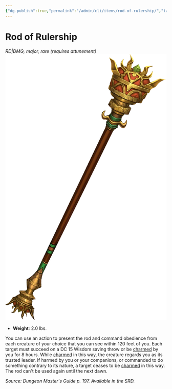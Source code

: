 ```yaml
---
{"dg-publish":true,"permalink":"/admin/cli/items/rod-of-rulership/","tags":["compendium/src/5e/dmg","item/attunement/required","item/gear/rd-dmg","item/rarity/rare","item/tier/major"],"updated":"2025-01-11T15:32:19.909+00:00"}
---
```


# Rod of Rulership
*RD|DMG, major, rare (requires attunement)*  
![](https://raw.githubusercontent.com/5etools-mirror-2/5etools-img/main/items/DMG/Rod%20of%20Rulership.webp#right)  

- **Weight**: 2.0 lbs.

You can use an action to present the rod and command obedience from each creature of your choice that you can see within 120 feet of you. Each target must succeed on a DC 15 Wisdom saving throw or be [charmed](/3-Mechanics/CLI/rules/conditions.md#charmed) by you for 8 hours. While [charmed](/3-Mechanics/CLI/rules/conditions.md#charmed) in this way, the creature regards you as its trusted leader. If harmed by you or your companions, or commanded to do something contrary to its nature, a target ceases to be [charmed](/3-Mechanics/CLI/rules/conditions.md#charmed) in this way. The rod can't be used again until the next dawn.

*Source: Dungeon Master's Guide p. 197. Available in the SRD.*